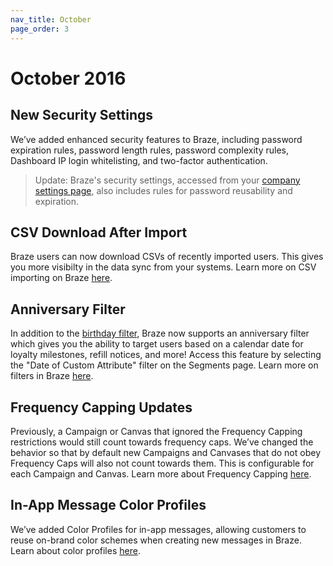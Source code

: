 ```yaml
---
nav_title: October
page_order: 3
---
```


# October 2016

## New Security Settings
We’ve added enhanced security features to Braze, including password expiration rules, password length rules, password complexity rules, Dashboard IP login whitelisting, and two-factor authentication.

> Update: Braze's security settings, accessed from your [company settings page](https://dashboard-01.braze.com/company_settings/company_settings), also includes rules for password reusability and expiration.

## CSV Download After Import
Braze users can now download CSVs of recently imported users. This gives you more visibilty in the data sync from your systems. Learn more on CSV importing on Braze [here]({{site.baseurl}}/user_guide/data_and_analytics/user_data_collection/user_import/).

## Anniversary Filter
In addition to the [birthday filter]({{site.baseurl}}/user_guide/Engagement_Tools/Segments/Segmentation_Filters/), Braze now supports an anniversary filter which gives you the ability to target users based on a calendar date for loyalty milestones, refill notices, and more! Access this feature by selecting the "Date of Custom Attribute" filter on the Segments page. Learn more on filters in Braze [here]({{site.baseurl}}/user_guide/engagement_tools/segments/segmentation_filters/#segmentation-filters).

## Frequency Capping Updates
Previously, a Campaign or Canvas that ignored the Frequency Capping restrictions would still count towards frequency caps. We’ve changed the behavior so that by default new Campaigns and Canvases that do not obey Frequency Caps will also not count towards them. This is configurable for each Campaign and Canvas. Learn more about Frequency Capping [here]({{site.baseurl}}/user_guide/engagement_tools/campaigns/testing_and_more/rate-limiting/#frequency-capping).

## In-App Message Color Profiles
We’ve added Color Profiles for in-app messages, allowing customers to reuse on-brand color schemes when creating new messages in Braze. Learn about color profiles [here]({{site.baseurl}}/user_guide/message_building_by_channel/in-app_messages/customize/#color-profile).
